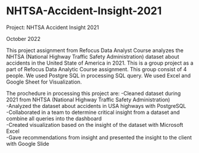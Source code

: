 # NHTSA-Accident-Insight-2021

Project: NHTSA Accident Insight 2021

October 2022

This project assignment from Refocus Data Analyst Course analyzes the NHTSA (National Highway Traffic Safety Administration) dataset about accidents in the United State of America in 2021. This is a group project as a part of Refocus Data Analytic Course assignment. This group consist of 4 people. We used Postgre SQL in processing SQL query. We used Excel and Google Sheet for Visualization.

The prochedure in processing this project are:
-Cleaned dataset during 2021 from NHTSA (National Highway Traffic Safety Administration)  
-Analyzed the dataset about accidents in USA highways with PostgreSQL  
-Collaborated in a team to determine critical insight from a dataset and combine all queries into the dashboard  
-Created visualization based on the insight of the dataset with Microsoft Excel  
-Gave recommendations from insight and presented the insight to the client with Google Slide  
